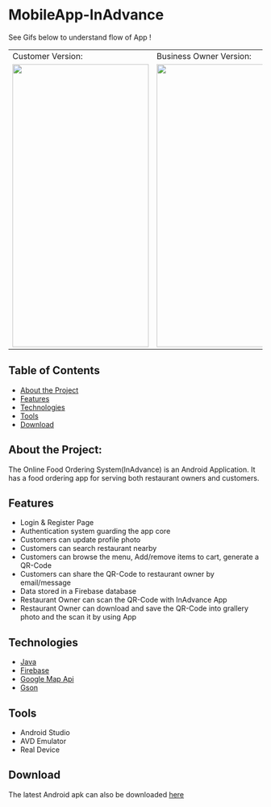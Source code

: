 # MobileApp-InAdvance

See Gifs below to understand flow of App !
<table>
  <tr>
    <td> Customer Version: </td>
     <td>Business Owner Version: </td>
  </tr>
  <tr style="align:center">
    <td> <img src="signinAsCustomer.gif" width=270 height=560></td>
    <td><img src="signinAsBusiness.gif" width=270 height=560></td>
  </tr>
 </table>
 
## Table of Contents
* [About the Project](#about-the-project)
* [Features](#features)
* [Technologies](#technologies)
* [Tools](#tools)
* [Download](#download)

## About the Project:
The Online Food Ordering System(InAdvance) is an Android Application. It has a food ordering app for serving both restaurant owners and customers.


## Features
- Login & Register Page
- Authentication system guarding the app core
- Customers can update profile photo
- Customers can search restaurant nearby
- Customers can browse the menu, Add/remove items to cart, generate a QR-Code
- Customers can share the QR-Code to restaurant owner by email/message
- Data stored in a Firebase database
- Restaurant Owner can scan the QR-Code with InAdvance App
- Restaurant Owner can download and save the QR-Code into grallery photo and the scan it by using App 


## Technologies
  - [Java](https://go.java/?intcmp=gojava-banner-java-com) 
  - [Firebase](https://firebase.google.com/) 
  - [Google Map Api](https://developers.google.com/maps/documentation/android-sdk/current-place-tutorial)
  - [Gson](https://github.com/google/gson)

## Tools
  - Android Studio
  - AVD Emulator
  - Real Device

## Download
The latest Android apk can also be downloaded <a href="files/InAdvance.apk" download="InAdvance.apk">here</a>




